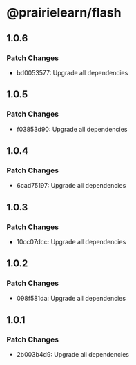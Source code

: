 # @prairielearn/flash

## 1.0.6

### Patch Changes

- bd0053577: Upgrade all dependencies

## 1.0.5

### Patch Changes

- f03853d90: Upgrade all dependencies

## 1.0.4

### Patch Changes

- 6cad75197: Upgrade all dependencies

## 1.0.3

### Patch Changes

- 10cc07dcc: Upgrade all dependencies

## 1.0.2

### Patch Changes

- 098f581da: Upgrade all dependencies

## 1.0.1

### Patch Changes

- 2b003b4d9: Upgrade all dependencies
